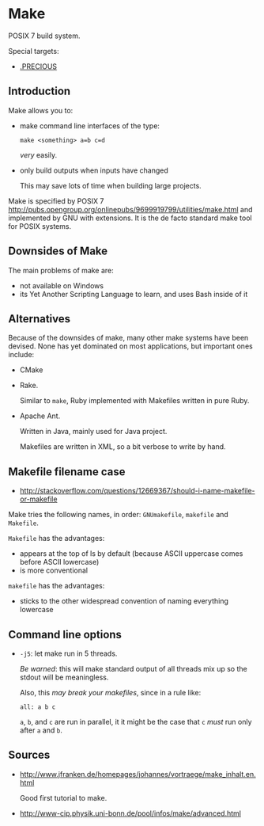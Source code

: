 # Make

POSIX 7 build system.

Special targets:

- [.PRECIOUS](precious/)

## Introduction

Make allows you to:

-   make command line interfaces of the type:

        make <something> a=b c=d

    *very* easily.

-   only build outputs when inputs have changed

    This may save lots of time when building large projects.

Make is specified by POSIX 7 <http://pubs.opengroup.org/onlinepubs/9699919799/utilities/make.html> and implemented by GNU with extensions. It is the de facto standard make tool for POSIX systems.

## Downsides of Make

The main problems of make are:

- not available on Windows
- its Yet Another Scripting Language to learn, and uses Bash inside of it

## Alternatives

Because of the downsides of make, many other make systems have been devised.
None has yet dominated on most applications, but important ones include:

-   CMake

-   Rake.

    Similar to `make`, Ruby implemented with Makefiles written in pure Ruby.

-   Apache Ant.

    Written in Java, mainly used for Java project.

    Makefiles are written in XML, so a bit verbose to write by hand.

## Makefile filename case

- <http://stackoverflow.com/questions/12669367/should-i-name-makefile-or-makefile>

Make tries the following names, in order: `GNUmakefile`, `makefile` and `Makefile`.

`Makefile` has the advantages:

- appears at the top of ls by default (because ASCII uppercase comes before ASCII lowercase)
- is more conventional

`makefile` has the advantages:

- sticks to the other widespread convention of naming everything lowercase

## Command line options

-   `-j5`: let make run in 5 threads.

    *Be warned*: this will make standard output of all threads mix up so the stdout will be meaningless.

    Also, this *may break your makefiles*, since in a rule like:

        all: a b c

    `a`, `b`, and `c` are run in parallel, it it might be the case that
    `c` *must* run only after `a` and `b`.

## Sources

-   <http://www.jfranken.de/homepages/johannes/vortraege/make_inhalt.en.html>

    Good first tutorial to make.

-   <http://www-cip.physik.uni-bonn.de/pool/infos/make/advanced.html>
